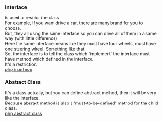 ### Interface
is used to restrict the class   
For example, If you want drive a car, there are many brand for you to choose.   
But, they all using the same interface so you can drive all of them in a same way (with little difference)   
Here the same interface means like they must have four wheels, must have one steering wheel. Something like that.    
So, the interface is to tell the class which 'implement' the interface must have method which defined in the interface.   
It's a restriction.   
[php interface](http://php.net/manual/en/language.oop5.interfaces.php)


### Abstract Class
It's a class actually, but you can define abstract method, then it will be very like the interface.   
Because absract method is also a 'must-to-be-defined' method for the child class.   
[php abstract class](http://php.net/manual/en/language.oop5.abstract.php)
